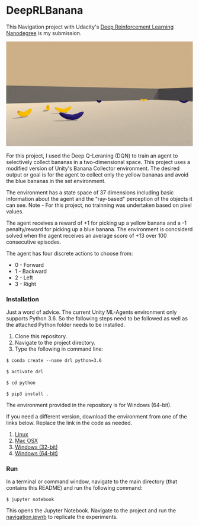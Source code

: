 # DeepRLBanana

This Navigation project with Udacity's [Deep Reinforcement Learning Nanodegree](https://www.udacity.com/course/deep-reinforcement-learning-nanodegree--nd893) is my submission. 

![bananas](bananas.gif)

For this project, I used the Deep Q-Leraning (DQN) to train an agent to selectively collect bananas in a two-dimensional space. This project uses a modified version of Unity's Banana Collector environment. The desired output or goal is for the agent to collect only the yellow bananas and avoid the blue bananas in the set environment.

The environment has a state space of 37 dimensions including basic information about the agent and the "ray-based" perception of the objects it can see. Note - For this project, no trainning was undertaken based on pixel values. 

The agent receives a reward of +1 for picking up a yellow banana and a -1 penalty/reward for picking up a blue banana. The environment is concsiderd solved when the agent receives an average score of +13 over 100 consecutive episodes. 

The agent has four discrete actions to choose from:
* 0 - Forward
* 1 - Backward
* 2 - Left
* 3 - Right

### Installation

Just a word of advice. The current Unity ML-Agents environment only supports Python 3.6. So the following steps need to be followed as well as the attached Python folder needs to be installed.  

1. Clone this repository.
2. Navigate to the project directory.
3. Type the following in command line:

```shell
$ conda create --name drl python=3.6
```
 
```shell
$ activate drl
```
 
```shell
$ cd python
```
 
```shell
$ pip3 install .
```

The environment provided in the repository is for Windows (64-bit).

If you need a different version, download the environment from one of the links below. Replace the link in the code as needed.

1. [Linux](https://s3-us-west-1.amazonaws.com/udacity-drlnd/P1/Banana/Banana_Linux.zip)
2. [Mac OSX](https://s3-us-west-1.amazonaws.com/udacity-drlnd/P1/Banana/Banana.app.zip)
3. [Windows (32-bit)](https://s3-us-west-1.amazonaws.com/udacity-drlnd/P1/Banana/Banana_Windows_x86.zip)  
4. [Windows (64-bit)](https://s3-us-west-1.amazonaws.com/udacity-drlnd/P1/Banana/Banana_Windows_x86_64.zip)


### Run

In a terminal or command window, navigate to the main directory (that contains this README) and run the following command:

```shell
$ jupyter notebook
```
This opens the Jupyter Notebook. Navigate to the project and run the [navigation.ipynb](https://github.com/avpresbitero/deep-rl-banana/blob/master/navigation.ipynb) to replicate the experiments.